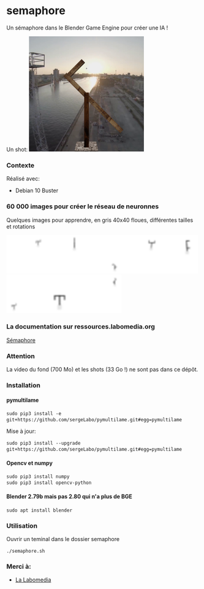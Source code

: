 # semaphore

Un sémaphore dans le Blender Game Engine pour créer une IA !

Un shot:
<img src="/doc/shot_15_y.png" width="300" height="300">

### Contexte

Réalisé avec:

* Debian 10 Buster

### 60 000 images pour créer le réseau de neuronnes

Quelques images pour apprendre, en gris 40x40 floues, différentes tailles et rotations

<img src="/doc/some_shot_NB/shot_24000_i.png" width="100" height="100"/><img src="/doc/some_shot_NB/shot_24001_ .png" width="100" height="100"/><img src="/doc/some_shot_NB/shot_24002_f.png" width="100" height="100"/><img src="/doc/some_shot_NB/shot_24003_a.png" width="100" height="100"/><img src="/doc/some_shot_NB/shot_24004_c.png" width="100" height="100"/><img src="/doc/some_shot_NB/shot_24005_i.png" width="100" height="100"/><img src="/doc/some_shot_NB/shot_24006_e.png" width="100" height="100"/><img src="/doc/some_shot_NB/shot_24007_m.png" width="100" height="100"/>


### La documentation sur ressources.labomedia.org

[Sémaphore](https://ressources.labomedia.org/jeu_du_semaphore_dans_le_blender_game_engine)

### Attention

La video du fond (700 Mo) et les shots (33 Go !) ne sont pas dans ce dépôt.


### Installation

#### pymultilame

~~~text
sudo pip3 install -e git+https://github.com/sergeLabo/pymultilame.git#egg=pymultilame
~~~

Mise à jour:
~~~text
sudo pip3 install --upgrade git+https://github.com/sergeLabo/pymultilame.git#egg=pymultilame
~~~

#### Opencv et numpy

~~~text
sudo pip3 install numpy
sudo pip3 install opencv-python
~~~

#### Blender 2.79b mais pas 2.80 qui n'a plus de BGE

~~~text
sudo apt install blender
~~~

### Utilisation

Ouvrir un teminal dans le dossier semaphore
~~~text
./semaphore.sh
~~~

### Merci à:

* [La Labomedia](https://ressources.labomedia.org)
